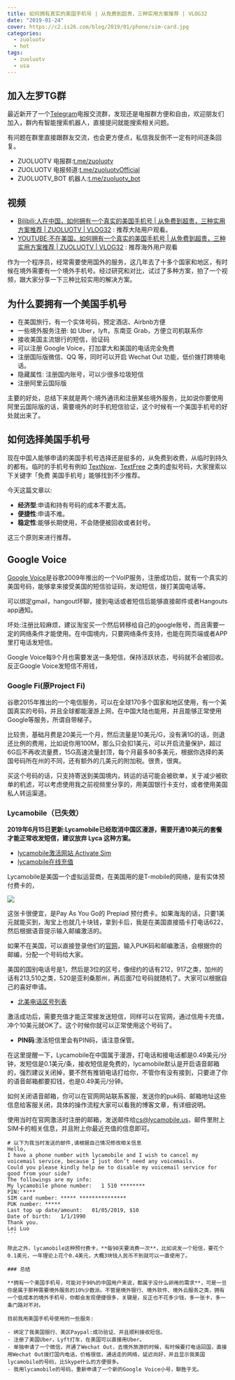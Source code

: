 ```yaml
---
title: 如何拥有真实的美国手机号 | 从免费到超贵，三种实用方案推荐 | VLOG32
date: "2019-01-24"
cover: https://c2.is26.com/blog/2019/01/phone/sim-card.jpg
categories:
  - zuoluotv
  - hot
tags:
  - zuoluotv
  - usa
---
```


## 加入左罗TG群

最近新开了一个[Telegram](https://telegram.org)电报交流群，发现还是电报群方便和自由，欢迎朋友们加入，群内有智能搜索机器人，直接提问就能搜索相关问题。

有问题在群里直接跟群友交流，也会更方便点，私信我反倒不一定有时间逐条回复。

- ZUOLUOTV 电报群:[t.me/zuoluotv](https://t.me/zuoluotv)
- ZUOLUOTV 电报频道:[t.me/zuoluotvOfficial](https://t.me/zuoluotvofficial)
- ZUOLUOTV_BOT 机器人:[t.me/zuoluotv_bot](https://t.me/zuoluotv_bot)

## 视频

- [Bilibili:人在中国，如何拥有一个真实的美国手机号 | 从免费到超贵，三种实用方案推荐 | ZUOLUOTV | VLOG32](https://www.bilibili.com/video/av41610616) : 推荐大陆用户观看。
- [YOUTUBE:不在美国，如何拥有一个真实的美国手机号 | 从免费到超贵，三种实用方案推荐 | ZUOLUOTV | VLOG32](https://www.youtube.com/watch?v=7SA27nseq0s&t=7s) : 推荐海外用户观看

作为一个程序员，经常需要使用国外的服务，这几年去了十多个国家和地区，有时候在境外需要有一个境外手机号。经过研究和对比，试过了多种方案，拍了一个视频，跟大家分享一下三种比较实用的解决方案。

## 为什么要拥有一个美国手机号

- 在美国旅行，有一个实体号码，预定酒店、Airbnb方便
- 一些境外服务注册: 如 Uber，lyft，东南亚 Grab，方便立司机联系你
- 接收美国主流银行的短信，验证码
- 可以注册 Google Voice，打加拿大和美国的电话完全免费
- 注册国际版微信、QQ 等，同时可以开启 Wechat Out 功能，低价拨打跨境电话。
- 隐藏属性: 注册国内账号，可以少很多垃圾短信
- 注册阿里云国际版

主要的好处，总结下来就是两个:境外通讯和注册某些境外服务，比如说你要使用阿里云国际版的话，需要境外的时手机短信验证，这个时候有一个美国手机号的好处就出来了。

## 如何选择美国手机号

现在中国人能够申请的美国手机号选择还是挺多的，从免费到收费，从临时到持久的都有。临时的手机号有例如 [TextNow](https://www.textnow.com/)、[TextFree](https://www.pinger.com/text-free/) 之类的虚拟号码，大家搜索以下关键字「免费 美国手机号」能够找到不少推荐。

今天这篇文章以:

- **经济型**:申请和持有号码的成本不要太高。
- **便捷性**:申请不难。
- **稳定性**:能够长期使用，不会随便被回收或者封号。

这三个原则来进行推荐。

## Google Voice

[Google Voice](https://voice.google.com/u/0/calls)是谷歌2009年推出的一个VoIP服务，注册成功后，就有一个真实的美国号码，能够拿来接受美国的短信验证码，发动短信，拨打美国电话等。

可以绑定gmail，hangout环聊，接到电话或者短信后能够直接邮件或者Hangouts app通知。

坏处:注册比较麻烦，建议淘宝买一个然后转移给自己的google账号，而且需要一定的网络条件才能使用。在中国境内，只要网络条件支持，也能在网页端或者APP里打电话发短信。

Google Voice每9个月也需要发送一条短信，保持活跃状态，号码就不会被回收。反正Google Voice发短信不用钱，

### Google Fi(原Project Fi)

谷歌2015年推出的一个电信服务，可以在全球170多个国家和地区使用，有一个美国真实的号码，并且全球都能漫游上网，在中国大陆也能用，并且能够正常使用Google等服务，所谓自带梯子。

比较贵，基础月费是20美元一个月，然后流量是10美元/G，没有满1G的话，则退还比例的费用，比如说你用100M，那么只会扣1美元，可以开启流量保护，超过6G后不再收流量费，15G高速流量封顶，每个月最多80多美元，根据你选择的美国号码所在州的不同，还有额外的几美元的附加税。很贵，很爽。

买这个号码的话，只支持寄送到美国境内，转运的话可能会被砍单，关于减少被砍单的机滤，可以考虑使用我之前视频里分享的，用美国银行卡支付，或者使用美国私人转运渠道。

### Lycamobile（已失效）

**2019年6月15日更新:Lycamobile已经取消中国区漫游，需要开通10美元的套餐才能正常收发短信，建议放弃 Lyca 这种方案。**

- [lycamobile激活网站 Activate Sim](https://www.lycamobile.us/en/activate-sim/)
- [lycamobile在线充值](https://www.lycamobile.us/en/checkout/)

Lycamobile是美国一个虚拟运营商，在美国用的是T-mobile的网络，是有实体预付费卡的，

![](https://c2.is26.com/blog/2019/01/phone/sim-card.jpg)

这张卡很便宜，是Pay As You Go的 Prepiad 预付费卡。如果海淘的话，只要1美元就能买到，淘宝上也就几十块钱，拿到卡后，我是在美国直接插卡打电话622，然后根据语音提示输入邮编激活的。

如果不在美国，可以直接登录他们的[官网](https://www.lycamobile.us/en/activate-sim/)，输入PUK码和邮编激活，会根据你的邮编，分配一个号码给大家。

美国的国别电话号是1，然后是3位的区号，像纽约的话有212，917之类，加州的话有213,510之类，520是亚利桑那州，再后面7位号码就随机了。大家可以根据自己的喜好申请。

- [北美电话区号列表](https://www.wikiwand.com/zh-hans/%E5%8C%97%E7%BE%8E%E7%94%B5%E8%AF%9D%E5%8C%BA%E5%8F%B7%E5%88%97%E8%A1%A8)

激活成功后，需要充值才能正常接发送短信，同样可以在官网，通过信用卡充值，冲个10美元就OK了。这个时候你就可以正常使用这个号码了。

- **PIN码**:激活短信里会有PIN码，请注意保管。

在这里提醒一下，Lycamobile在中国属于漫游，打电话和接电话都是0.49美元/分钟，发短信是0.1美元/条，接收短信是免费的，lycamobile默认是开启语音邮箱的，强烈建议关闭掉，要不然有推销电话打给你，不管你有没有接到，只要进了你的语音邮箱都要扣钱，也是0.49美元/分钟。

如何关闭语音邮箱，你可以在官网网站联系客服，发送你的puk码、邮箱地址这些信息给客服关闭，具体的操作流程大家可以看我的博客文章，有详细说明。

使用当时在官网激活时注册的邮箱，发送邮件给[cs@lycamobile.us](mailto:cs@lycamobile.us)，邮件里附上SIM卡的相关信息，并且附上你最近充值的信息即可。

````
# 以下为我当时发送的邮件,请根据自己情况修改相关信息
Hello,
I have a phone number with lycamobile and I wish to cancel my voicemail service, because I just don’t need any voicemails.
Could you please kindly help me to disable my voicemail service for good from your side?
The followings are my info:
My lycamobile phone number:   1 510 ********
PIN: ****
SIM card number: ***** ***************
PUK number: *****
Last top up date/amount:   01/05/2019, $10
Date of birth:   1/1/1990
Thank you.
Lei Luo
```

除此之外，lycamobile这种预付费卡，**每90天要消费一次**，比如说发一个短信，要花个0.1美元，一年理论上花个0.4美元，大概3块钱人民币不到就可以一直使用了。

### 总结

**拥有一个美国手机号，可能对于90%的中国用户来说，都属于没什么卵用的需求**，可是一旦你是属于那种需要境外服务的10%少数派。不管是境外银行、境外软件、境外云服务之类，拥有一个低成本的境外手机号，你都会发现便捷很多，关键是，反正也不花多少钱，多一张卡，多一条门路对不对。

目前我用美国手机号使用的一些服务:

- 绑定了我美国银行、美区Paypal:成功验证、并且顺利接收短信。
- 注册了美国Uber，Lyft打车，在美国可以直接用Uber。
- 单独申请了一个微信，开通了Wechat Out，去境外旅游的时候，有时候要打电话回国，直接用Wechat Out拨打国内电话，价格很低，通话走的网络，延迟尚好，并且显示我美国lycamobile的号码，比Skype什么的方便很多。
- 我用lycamobile的号码，重新申请了一个新的Google Voice小号，聊胜于无。
````
